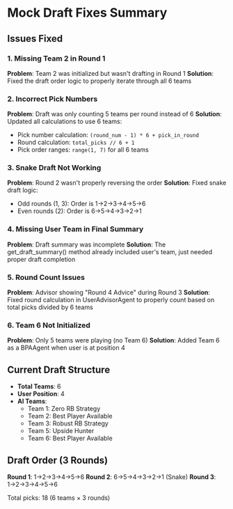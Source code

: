 # Mock Draft Fixes Summary

## Issues Fixed

### 1. Missing Team 2 in Round 1
**Problem**: Team 2 was initialized but wasn't drafting in Round 1
**Solution**: Fixed the draft order logic to properly iterate through all 6 teams

### 2. Incorrect Pick Numbers
**Problem**: Draft was only counting 5 teams per round instead of 6
**Solution**: Updated all calculations to use 6 teams:
- Pick number calculation: `(round_num - 1) * 6 + pick_in_round`
- Round calculation: `total_picks // 6 + 1`
- Pick order ranges: `range(1, 7)` for all 6 teams

### 3. Snake Draft Not Working
**Problem**: Round 2 wasn't properly reversing the order
**Solution**: Fixed snake draft logic:
- Odd rounds (1, 3): Order is 1→2→3→4→5→6
- Even rounds (2): Order is 6→5→4→3→2→1

### 4. Missing User Team in Final Summary
**Problem**: Draft summary was incomplete
**Solution**: The get_draft_summary() method already included user's team, just needed proper draft completion

### 5. Round Count Issues
**Problem**: Advisor showing "Round 4 Advice" during Round 3
**Solution**: Fixed round calculation in UserAdvisorAgent to properly count based on total picks divided by 6 teams

### 6. Team 6 Not Initialized
**Problem**: Only 5 teams were playing (no Team 6)
**Solution**: Added Team 6 as a BPAAgent when user is at position 4

## Current Draft Structure

- **Total Teams**: 6
- **User Position**: 4
- **AI Teams**:
  - Team 1: Zero RB Strategy
  - Team 2: Best Player Available
  - Team 3: Robust RB Strategy
  - Team 5: Upside Hunter
  - Team 6: Best Player Available

## Draft Order (3 Rounds)

**Round 1**: 1→2→3→4→5→6
**Round 2**: 6→5→4→3→2→1 (Snake)
**Round 3**: 1→2→3→4→5→6

Total picks: 18 (6 teams × 3 rounds) 